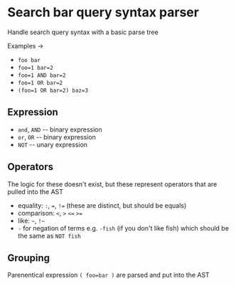 # Search bar query syntax parser

Handle search query syntax with a basic parse tree

Examples ->

- `foo bar`
- `foo=1 bar=2`
- `foo=1 AND bar=2`
- `foo=1 OR bar=2`
- `(foo=1 OR bar=2) baz=3`

## Expression

- `and`, `AND` -- binary expression
- `or`, `OR` -- binary expression
- `NOT` -- unary expression

## Operators

The logic for these doesn't exist, but these represent operators that are pulled into the AST

- equality: `:`, `=`, `!=` (these are distinct, but should be equals)
- comparison: `<`, `>` `<=` `>=`
- like: `~`, `!~`
- `-` for negation of terms e.g. `-fish` (if you don't like fish) which should be the same as `NOT fish`

## Grouping

Parenentical expression `( foo=bar )` are parsed and put into the AST
